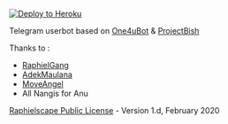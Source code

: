 <p align=""><a href="https://heroku.com/deploy?template=https://github.com/nangis-project/NangisBot/tree/nangis"> <img src="https://camo.githubusercontent.com/83b0e95b38892b49184e07ad572c94c8038323fb/68747470733a2f2f7777772e6865726f6b7563646e2e636f6d2f6465706c6f792f627574746f6e2e737667" alt="Deploy to Heroku" /></a></p>

Telegram userbot based on [One4uBot](https://github.com/MoveAngel/One4uBot) & [ProjectBish](https://github.com/adekmaulana/ProjectBish)

Thanks to :
* [RaphielGang](https://github.com/RaphielGang)
* [AdekMaulana](https://github.com/adekmaulana)
* [MoveAngel](https://github.com/MoveAngel)
* All Nangis for Anu

[Raphielscape Public License](https://github.com/nangis-project/NangisBot/blob/nangis/LICENSE) - Version 1.d, February 2020
